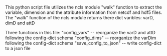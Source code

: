 This python script file utilizes the ncls module "walk" function to extract the variable, dimension and the attribute information from netcdf and hdf5 files.
The "walk" function of the ncls module returns there dict varibles: varD, dimD and attD

Three functions in this file:
"config_vars" -- reorganize the varD and attD following the config-dict schema
"config_dims" -- reorganize the varDim  following the config-dict schema
"save_config_to_json" -- write config-dict to a json file
